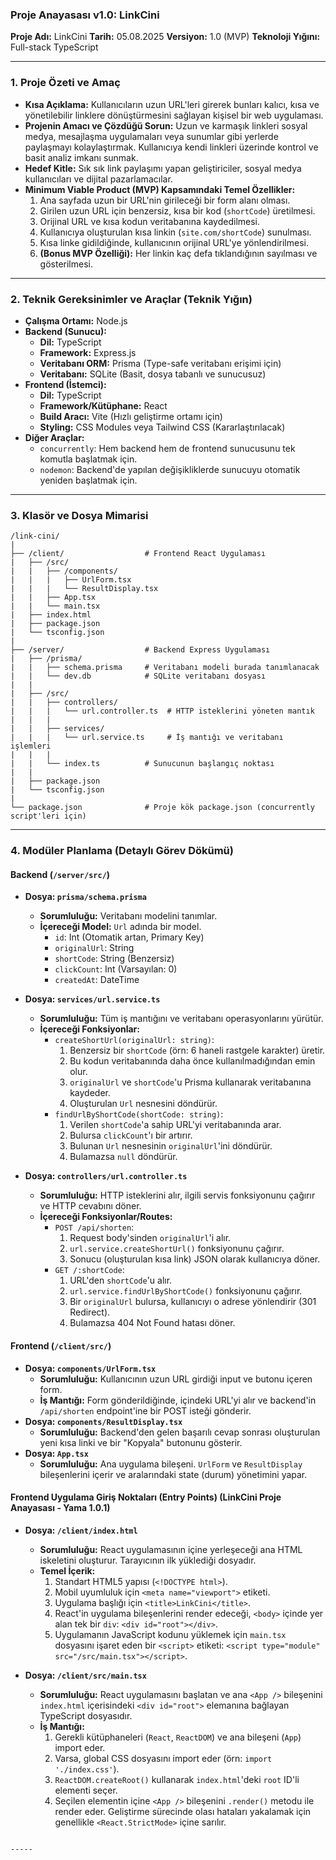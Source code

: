 ### Proje Anayasası v1.0: LinkCini

**Proje Adı:** LinkCini
**Tarih:** 05.08.2025
**Versiyon:** 1.0 (MVP)
**Teknoloji Yığını:** Full-stack TypeScript

-----

### 1\. Proje Özeti ve Amaç

  * **Kısa Açıklama:** Kullanıcıların uzun URL'leri girerek bunları kalıcı, kısa ve yönetilebilir linklere dönüştürmesini sağlayan kişisel bir web uygulaması.
  * **Projenin Amacı ve Çözdüğü Sorun:** Uzun ve karmaşık linkleri sosyal medya, mesajlaşma uygulamaları veya sunumlar gibi yerlerde paylaşmayı kolaylaştırmak. Kullanıcıya kendi linkleri üzerinde kontrol ve basit analiz imkanı sunmak.
  * **Hedef Kitle:** Sık sık link paylaşımı yapan geliştiriciler, sosyal medya kullanıcıları ve dijital pazarlamacılar.
  * **Minimum Viable Product (MVP) Kapsamındaki Temel Özellikler:**
    1.  Ana sayfada uzun bir URL'nin girileceği bir form alanı olması.
    2.  Girilen uzun URL için benzersiz, kısa bir kod (`shortCode`) üretilmesi.
    3.  Orijinal URL ve kısa kodun veritabanına kaydedilmesi.
    4.  Kullanıcıya oluşturulan kısa linkin (`site.com/shortCode`) sunulması.
    5.  Kısa linke gidildiğinde, kullanıcının orijinal URL'ye yönlendirilmesi.
    6.  **(Bonus MVP Özelliği):** Her linkin kaç defa tıklandığının sayılması ve gösterilmesi.

-----

### 2\. Teknik Gereksinimler ve Araçlar (Teknik Yığın)

  * **Çalışma Ortamı:** Node.js
  * **Backend (Sunucu):**
      * **Dil:** TypeScript
      * **Framework:** Express.js
      * **Veritabanı ORM:** Prisma (Type-safe veritabanı erişimi için)
      * **Veritabanı:** SQLite (Basit, dosya tabanlı ve sunucusuz)
  * **Frontend (İstemci):**
      * **Dil:** TypeScript
      * **Framework/Kütüphane:** React
      * **Build Aracı:** Vite (Hızlı geliştirme ortamı için)
      * **Styling:** CSS Modules veya Tailwind CSS (Kararlaştırılacak)
  * **Diğer Araçlar:**
      * `concurrently`: Hem backend hem de frontend sunucusunu tek komutla başlatmak için.
      * `nodemon`: Backend'de yapılan değişikliklerde sunucuyu otomatik yeniden başlatmak için.

-----

### 3\. Klasör ve Dosya Mimarisi

```
/link-cini/
|
├── /client/                  # Frontend React Uygulaması
|   ├── /src/
|   |   ├── /components/
|   |   |   ├── UrlForm.tsx
|   |   |   └── ResultDisplay.tsx
|   |   ├── App.tsx
|   |   └── main.tsx
|   ├── index.html
|   ├── package.json
|   └── tsconfig.json
|
├── /server/                  # Backend Express Uygulaması
|   ├── /prisma/
|   |   ├── schema.prisma     # Veritabanı modeli burada tanımlanacak
|   |   └── dev.db            # SQLite veritabanı dosyası
|   |
|   ├── /src/
|   |   ├── controllers/
|   |   |   └── url.controller.ts  # HTTP isteklerini yöneten mantık
|   |   |
|   |   ├── services/
|   |   |   └── url.service.ts     # İş mantığı ve veritabanı işlemleri
|   |   |
|   |   └── index.ts          # Sunucunun başlangıç noktası
|   |
|   ├── package.json
|   └── tsconfig.json
|
└── package.json              # Proje kök package.json (concurrently script'leri için)
```

-----

### 4\. Modüler Planlama (Detaylı Görev Dökümü)

#### Backend (`/server/src/`)

  * **Dosya: `prisma/schema.prisma`**

      * **Sorumluluğu:** Veritabanı modelini tanımlar.
      * **İçereceği Model:** `Url` adında bir model.
          * `id`: Int (Otomatik artan, Primary Key)
          * `originalUrl`: String
          * `shortCode`: String (Benzersiz)
          * `clickCount`: Int (Varsayılan: 0)
          * `createdAt`: DateTime

  * **Dosya: `services/url.service.ts`**

      * **Sorumluluğu:** Tüm iş mantığını ve veritabanı operasyonlarını yürütür.
      * **İçereceği Fonksiyonlar:**
          * `createShortUrl(originalUrl: string)`:
            1.  Benzersiz bir `shortCode` (örn: 6 haneli rastgele karakter) üretir.
            2.  Bu kodun veritabanında daha önce kullanılmadığından emin olur.
            3.  `originalUrl` ve `shortCode`'u Prisma kullanarak veritabanına kaydeder.
            4.  Oluşturulan `Url` nesnesini döndürür.
          * `findUrlByShortCode(shortCode: string)`:
            1.  Verilen `shortCode`'a sahip URL'yi veritabanında arar.
            2.  Bulursa `clickCount`'ı bir artırır.
            3.  Bulunan `Url` nesnesinin `originalUrl`'ini döndürür.
            4.  Bulamazsa `null` döndürür.

  * **Dosya: `controllers/url.controller.ts`**

      * **Sorumluluğu:** HTTP isteklerini alır, ilgili servis fonksiyonunu çağırır ve HTTP cevabını döner.
      * **İçereceği Fonksiyonlar/Routes:**
          * `POST /api/shorten`:
            1.  Request body'sinden `originalUrl`'i alır.
            2.  `url.service.createShortUrl()` fonksiyonunu çağırır.
            3.  Sonucu (oluşturulan kısa link) JSON olarak kullanıcıya döner.
          * `GET /:shortCode`:
            1.  URL'den `shortCode`'u alır.
            2.  `url.service.findUrlByShortCode()` fonksiyonunu çağırır.
            3.  Bir `originalUrl` bulursa, kullanıcıyı o adrese yönlendirir (301 Redirect).
            4.  Bulamazsa 404 Not Found hatası döner.

#### Frontend (`/client/src/`)

  * **Dosya: `components/UrlForm.tsx`**
      * **Sorumluluğu:** Kullanıcının uzun URL girdiği input ve butonu içeren form.
      * **İş Mantığı:** Form gönderildiğinde, içindeki URL'yi alır ve backend'in `/api/shorten` endpoint'ine bir POST isteği gönderir.
  * **Dosya: `components/ResultDisplay.tsx`**
      * **Sorumluluğu:** Backend'den gelen başarılı cevap sonrası oluşturulan yeni kısa linki ve bir "Kopyala" butonunu gösterir.
  * **Dosya: `App.tsx`**
      * **Sorumluluğu:** Ana uygulama bileşeni. `UrlForm` ve `ResultDisplay` bileşenlerini içerir ve aralarındaki state (durum) yönetimini yapar.

#### Frontend Uygulama Giriş Noktaları (Entry Points) (LinkCini Proje Anayasası - Yama 1.0.1)

* **Dosya: `/client/index.html`**
    * **Sorumluluğu:** React uygulamasının içine yerleşeceği ana HTML iskeletini oluşturur. Tarayıcının ilk yüklediği dosyadır.
    * **Temel İçerik:**
        1.  Standart HTML5 yapısı (`<!DOCTYPE html>`).
        2.  Mobil uyumluluk için `<meta name="viewport">` etiketi.
        3.  Uygulama başlığı için `<title>LinkCini</title>`.
        4.  React'in uygulama bileşenlerini render edeceği, `<body>` içinde yer alan tek bir `div`: `<div id="root"></div>`.
        5.  Uygulamanın JavaScript kodunu yüklemek için `main.tsx` dosyasını işaret eden bir `<script>` etiketi: `<script type="module" src="/src/main.tsx"></script>`.

* **Dosya: `/client/src/main.tsx`**
    * **Sorumluluğu:** React uygulamasını başlatan ve ana `<App />` bileşenini `index.html` içerisindeki `<div id="root">` elemanına bağlayan TypeScript dosyasıdır.
    * **İş Mantığı:**
        1.  Gerekli kütüphaneleri (`React`, `ReactDOM`) ve ana bileşeni (`App`) import eder.
        2.  Varsa, global CSS dosyasını import eder (örn: `import './index.css'`).
        3.  `ReactDOM.createRoot()` kullanarak `index.html`'deki `root` ID'li elementi seçer.
        4.  Seçilen elementin içine `<App />` bileşenini `.render()` metodu ile render eder. Geliştirme sürecinde olası hataları yakalamak için genellikle `<React.StrictMode>` içine sarılır.
```

-----
